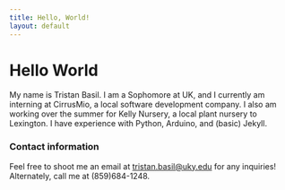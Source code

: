 ```yaml
---
title: Hello, World!
layout: default
---
```


# Hello World

My name is Tristan Basil. I am a Sophomore at UK, and I currently am interning at CirrusMio, a local software development company. I also am working over the summer for Kelly Nursery, a local plant nursery to Lexington. I have experience with Python, Arduino, and (basic) Jekyll.

### Contact information

Feel free to shoot me an email at tristan.basil@uky.edu for any inquiries! Alternately, call me at (859)684-1248.
